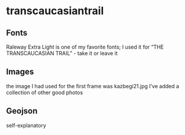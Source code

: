 # transcaucasiantrail

Fonts
-----
Raleway Extra Light is one of my favorite fonts; I used it for “THE TRANSCAUCASIAN TRAIL” - take it or leave it

Images
------
the image I had used for the first frame was kazbegi21.jpg
I’ve added a collection of other good photos

Geojson
-------
self-explanatory
